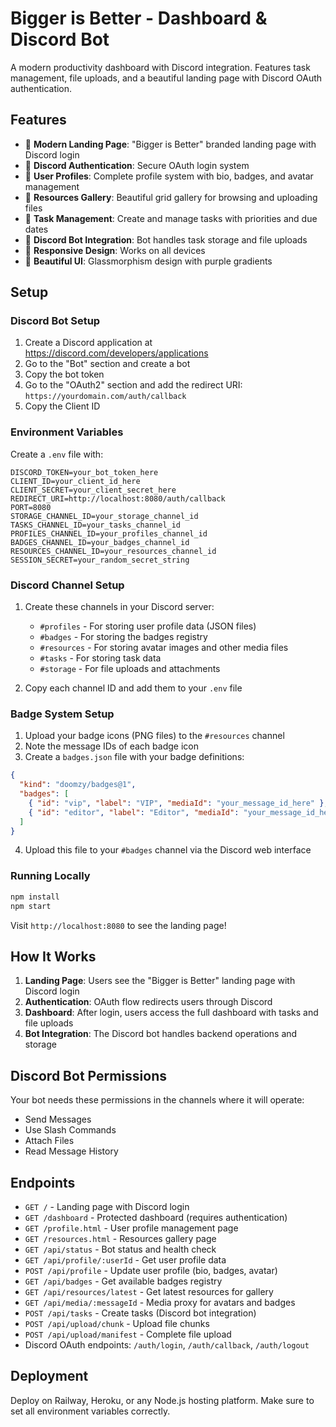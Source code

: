 # Bigger is Better - Dashboard & Discord Bot

A modern productivity dashboard with Discord integration. Features task management, file uploads, and a beautiful landing page with Discord OAuth authentication.

## Features

- 🎨 **Modern Landing Page**: "Bigger is Better" branded landing page with Discord login
- 🔐 **Discord Authentication**: Secure OAuth login system
- 👤 **User Profiles**: Complete profile system with bio, badges, and avatar management
- 📁 **Resources Gallery**: Beautiful grid gallery for browsing and uploading files
- 📅 **Task Management**: Create and manage tasks with priorities and due dates
- 🤖 **Discord Bot Integration**: Bot handles task storage and file uploads
- 📱 **Responsive Design**: Works on all devices
- 🌈 **Beautiful UI**: Glassmorphism design with purple gradients

## Setup

### Discord Bot Setup
1. Create a Discord application at https://discord.com/developers/applications
2. Go to the "Bot" section and create a bot
3. Copy the bot token
4. Go to the "OAuth2" section and add the redirect URI: `https://yourdomain.com/auth/callback`
5. Copy the Client ID

### Environment Variables
Create a `.env` file with:
```
DISCORD_TOKEN=your_bot_token_here
CLIENT_ID=your_client_id_here
CLIENT_SECRET=your_client_secret_here
REDIRECT_URI=http://localhost:8080/auth/callback
PORT=8080
STORAGE_CHANNEL_ID=your_storage_channel_id
TASKS_CHANNEL_ID=your_tasks_channel_id
PROFILES_CHANNEL_ID=your_profiles_channel_id
BADGES_CHANNEL_ID=your_badges_channel_id
RESOURCES_CHANNEL_ID=your_resources_channel_id
SESSION_SECRET=your_random_secret_string
```

### Discord Channel Setup
1. Create these channels in your Discord server:
   - `#profiles` - For storing user profile data (JSON files)
   - `#badges` - For storing the badges registry
   - `#resources` - For storing avatar images and other media files
   - `#tasks` - For storing task data
   - `#storage` - For file uploads and attachments

2. Copy each channel ID and add them to your `.env` file

### Badge System Setup
1. Upload your badge icons (PNG files) to the `#resources` channel
2. Note the message IDs of each badge icon
3. Create a `badges.json` file with your badge definitions:
```json
{
  "kind": "doomzy/badges@1",
  "badges": [
    { "id": "vip", "label": "VIP", "mediaId": "your_message_id_here" },
    { "id": "editor", "label": "Editor", "mediaId": "your_message_id_here" }
  ]
}
```
4. Upload this file to your `#badges` channel via the Discord web interface

### Running Locally
```bash
npm install
npm start
```

Visit `http://localhost:8080` to see the landing page!

## How It Works

1. **Landing Page**: Users see the "Bigger is Better" landing page with Discord login
2. **Authentication**: OAuth flow redirects users through Discord
3. **Dashboard**: After login, users access the full dashboard with tasks and file uploads
4. **Bot Integration**: The Discord bot handles backend operations and storage

## Discord Bot Permissions

Your bot needs these permissions in the channels where it will operate:
- Send Messages
- Use Slash Commands
- Attach Files
- Read Message History

## Endpoints

- `GET /` - Landing page with Discord login
- `GET /dashboard` - Protected dashboard (requires authentication)
- `GET /profile.html` - User profile management page
- `GET /resources.html` - Resources gallery page
- `GET /api/status` - Bot status and health check
- `GET /api/profile/:userId` - Get user profile data
- `POST /api/profile` - Update user profile (bio, badges, avatar)
- `GET /api/badges` - Get available badges registry
- `GET /api/resources/latest` - Get latest resources for gallery
- `GET /api/media/:messageId` - Media proxy for avatars and badges
- `POST /api/tasks` - Create tasks (Discord bot integration)
- `POST /api/upload/chunk` - Upload file chunks
- `POST /api/upload/manifest` - Complete file upload
- Discord OAuth endpoints: `/auth/login`, `/auth/callback`, `/auth/logout`

## Deployment

Deploy on Railway, Heroku, or any Node.js hosting platform. Make sure to set all environment variables correctly.
